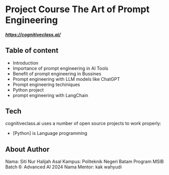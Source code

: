 # Project Course The Art of Prompt Engineering
##### https://cognitiveclass.ai/ 


## Table of content

- Introduction
- Importance of prompt engineering in AI Tools
- Benefit of prompt engineering in Bussines
- Prompt engineering with LLM models like ChatGPT
- Prompt engineering techiniques
- Python project
- prompt engineering with LangChain


## Tech

cognitiveclass.ai uses a number of open source projects to work properly:

- [Python] is Language programming 


## About Author
Nama: Siti Nur Halijah
Asal Kampus: Politeknik Negeri Batam
Program MSIB Batch 6: Advanced AI 2024
Nama Mentor: kak wahyudi

